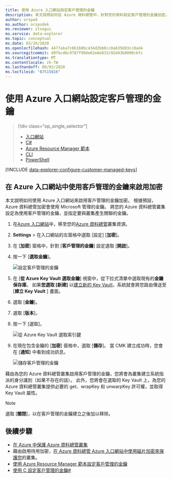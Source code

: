 ```yaml
---
title: 使用 Azure 入口網站設定客戶管理的金鑰
description: 本文說明如何在 Azure 資料總管中，針對您的資料設定客戶管理的金鑰加密。
author: orspod
ms.author: orspodek
ms.reviewer: itsagui
ms.service: data-explorer
ms.topic: conceptual
ms.date: 03/26/2020
ms.openlocfilehash: 4477aba7c661b0bc434d2bb0cc0a635603cc8ad4
ms.sourcegitcommit: d9fbcd6c9787f90de62e8e832c92d43b8090cbfc
ms.translationtype: MT
ms.contentlocale: zh-TW
ms.lasthandoff: 08/03/2020
ms.locfileid: "87515816"
---
```

# <a name="configure-customer-managed-keys-using-the-azure-portal"></a>使用 Azure 入口網站設定客戶管理的金鑰

> [!div class="op_single_selector"]
> * [入口網站](customer-managed-keys-portal.md)
> * [C#](customer-managed-keys-csharp.md)
> * [Azure Resource Manager 範本](customer-managed-keys-resource-manager.md)
> * [CLI](customer-managed-keys-cli.md)
> * [PowerShell](customer-managed-keys-powershell.md)

[!INCLUDE [data-explorer-configure-customer-managed-keys](includes/data-explorer-configure-customer-managed-keys.md)]

## <a name="enable-encryption-with-customer-managed-keys-in-the-azure-portal"></a>在 Azure 入口網站中使用客戶管理的金鑰來啟用加密

本文說明如何使用 Azure 入口網站來啟用客戶管理的金鑰加密。 根據預設，Azure 資料總管加密會使用 Microsoft 管理的金鑰。 將您的 Azure 資料總管叢集設定為使用客戶管理的金鑰，並指定要與叢集產生關聯的金鑰。

1. 在[Azure 入口網站](https://portal.azure.com/)中，移至您的[Azure 資料總管](create-cluster-database-portal.md#create-a-cluster)叢集資源。 
1. **Settings**  >  在入口網站的左窗格中選取 [設定] [**加密**]。
1. 在 [**加密**] 窗格中，針對 [**客戶管理的金鑰**] 設定選取 [**開啟**]。
1. 按一下 [**選取金鑰**]。

    ![設定客戶管理的金鑰](media/customer-managed-keys-portal/cmk-encryption-setting.png)

1. 在 [**從 Azure Key Vault 選取金鑰**] 視窗中，從下拉式清單中選取現有的**金鑰保存庫**。 如果**您選取 [新建]** 以[建立新的 Key Vault](/azure/key-vault/quick-create-portal#create-a-vault)，系統就會將您路由傳送至 [**建立 Key Vault** ] 畫面。

1. 選取 [**金鑰**]。
1. 選取 [**版本**]。
1. 按一下 [選取]。

    ![從 Azure Key Vault 選取索引鍵](media/customer-managed-keys-portal/cmk-key-vault.png)

1. 在現在包含金鑰的 [**加密**] 窗格中，選取 [**儲存**]。 當 CMK 建立成功時，您會在 [**通知**] 中看到成功訊息。

    ![儲存客戶管理的金鑰](media/customer-managed-keys-portal/cmk-encryption-setting.png)

藉由為您的 Azure 資料總管叢集啟用客戶管理的金鑰，您將會為叢集建立系統指派的身分識別（如果不存在的話）。 此外，您將會在選取的 Key Vault 上，為您的 Azure 資料總管叢集提供必要的 get、wrapKey 和 unwarpKey 許可權，並取得 Key Vault 屬性。 

> [!NOTE]
> 選取 [**關閉**]，以在客戶管理的金鑰建立之後加以移除。

## <a name="next-steps"></a>後續步驟

* [在 Azure 中保護 Azure 資料總管叢集](security.md)
* 藉由啟用待用加密，[在 Azure 資料總管 Azure 入口網站中使用磁片加密來保護您](cluster-disk-encryption.md)的叢集。
* [使用 Azure Resource Manager 範本設定客戶管理的金鑰](customer-managed-keys-resource-manager.md)
* [使用 C 設定客戶管理的金鑰#](customer-managed-keys-csharp.md)



